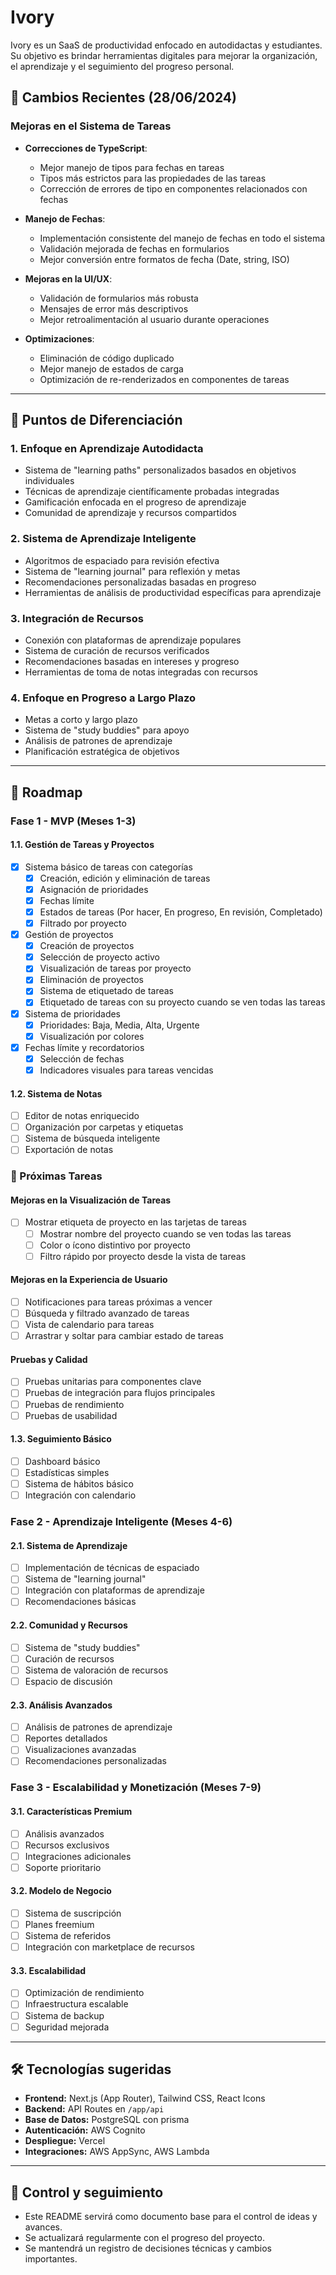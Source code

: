# Ivory

Ivory es un SaaS de productividad enfocado en autodidactas y estudiantes. Su objetivo es brindar herramientas digitales para mejorar la organización, el aprendizaje y el seguimiento del progreso personal.

## 📅 Cambios Recientes (28/06/2024)

### Mejoras en el Sistema de Tareas
- **Correcciones de TypeScript**:
  - Mejor manejo de tipos para fechas en tareas
  - Tipos más estrictos para las propiedades de las tareas
  - Corrección de errores de tipo en componentes relacionados con fechas

- **Manejo de Fechas**:
  - Implementación consistente del manejo de fechas en todo el sistema
  - Validación mejorada de fechas en formularios
  - Mejor conversión entre formatos de fecha (Date, string, ISO)

- **Mejoras en la UI/UX**:
  - Validación de formularios más robusta
  - Mensajes de error más descriptivos
  - Mejor retroalimentación al usuario durante operaciones

- **Optimizaciones**:
  - Eliminación de código duplicado
  - Mejor manejo de estados de carga
  - Optimización de re-renderizados en componentes de tareas

---

## 🎯 Puntos de Diferenciación

### 1. Enfoque en Aprendizaje Autodidacta
- Sistema de "learning paths" personalizados basados en objetivos individuales
- Técnicas de aprendizaje científicamente probadas integradas
- Gamificación enfocada en el progreso de aprendizaje
- Comunidad de aprendizaje y recursos compartidos

### 2. Sistema de Aprendizaje Inteligente
- Algoritmos de espaciado para revisión efectiva
- Sistema de "learning journal" para reflexión y metas
- Recomendaciones personalizadas basadas en progreso
- Herramientas de análisis de productividad específicas para aprendizaje

### 3. Integración de Recursos
- Conexión con plataformas de aprendizaje populares
- Sistema de curación de recursos verificados
- Recomendaciones basadas en intereses y progreso
- Herramientas de toma de notas integradas con recursos

### 4. Enfoque en Progreso a Largo Plazo
- Metas a corto y largo plazo
- Sistema de "study buddies" para apoyo
- Análisis de patrones de aprendizaje
- Planificación estratégica de objetivos

---

## 🚀 Roadmap

### Fase 1 - MVP (Meses 1-3)

#### 1.1. Gestión de Tareas y Proyectos
- [x] Sistema básico de tareas con categorías
  - [x] Creación, edición y eliminación de tareas
  - [x] Asignación de prioridades
  - [x] Fechas límite
  - [x] Estados de tareas (Por hacer, En progreso, En revisión, Completado)
  - [x] Filtrado por proyecto
- [x] Gestión de proyectos
  - [x] Creación de proyectos
  - [x] Selección de proyecto activo
  - [x] Visualización de tareas por proyecto
  - [x] Eliminación de proyectos
  - [x] Sistema de etiquetado de tareas
  - [x] Etiquetado de tareas con su proyecto cuando se ven todas las tareas
- [x] Sistema de prioridades
  - [x] Prioridades: Baja, Media, Alta, Urgente
  - [x] Visualización por colores
- [x] Fechas límite y recordatorios
  - [x] Selección de fechas
  - [x] Indicadores visuales para tareas vencidas

#### 1.2. Sistema de Notas
- [ ] Editor de notas enriquecido
- [ ] Organización por carpetas y etiquetas
- [ ] Sistema de búsqueda inteligente
- [ ] Exportación de notas

### 🚧 Próximas Tareas

#### Mejoras en la Visualización de Tareas
- [ ] Mostrar etiqueta de proyecto en las tarjetas de tareas
  - [ ] Mostrar nombre del proyecto cuando se ven todas las tareas
  - [ ] Color o ícono distintivo por proyecto
  - [ ] Filtro rápido por proyecto desde la vista de tareas

#### Mejoras en la Experiencia de Usuario
- [ ] Notificaciones para tareas próximas a vencer
- [ ] Búsqueda y filtrado avanzado de tareas
- [ ] Vista de calendario para tareas
- [ ] Arrastrar y soltar para cambiar estado de tareas

#### Pruebas y Calidad
- [ ] Pruebas unitarias para componentes clave
- [ ] Pruebas de integración para flujos principales
- [ ] Pruebas de rendimiento
- [ ] Pruebas de usabilidad

#### 1.3. Seguimiento Básico
- [ ] Dashboard básico
- [ ] Estadísticas simples
- [ ] Sistema de hábitos básico
- [ ] Integración con calendario

### Fase 2 - Aprendizaje Inteligente (Meses 4-6)

#### 2.1. Sistema de Aprendizaje
- [ ] Implementación de técnicas de espaciado
- [ ] Sistema de "learning journal"
- [ ] Integración con plataformas de aprendizaje
- [ ] Recomendaciones básicas

#### 2.2. Comunidad y Recursos
- [ ] Sistema de "study buddies"
- [ ] Curación de recursos
- [ ] Sistema de valoración de recursos
- [ ] Espacio de discusión

#### 2.3. Análisis Avanzados
- [ ] Análisis de patrones de aprendizaje
- [ ] Reportes detallados
- [ ] Visualizaciones avanzadas
- [ ] Recomendaciones personalizadas

### Fase 3 - Escalabilidad y Monetización (Meses 7-9)

#### 3.1. Características Premium
- [ ] Análisis avanzados
- [ ] Recursos exclusivos
- [ ] Integraciones adicionales
- [ ] Soporte prioritario

#### 3.2. Modelo de Negocio
- [ ] Sistema de suscripción
- [ ] Planes freemium
- [ ] Sistema de referidos
- [ ] Integración con marketplace de recursos

#### 3.3. Escalabilidad
- [ ] Optimización de rendimiento
- [ ] Infraestructura escalable
- [ ] Sistema de backup
- [ ] Seguridad mejorada

---

## 🛠️ Tecnologías sugeridas

- **Frontend:** Next.js (App Router), Tailwind CSS, React Icons
- **Backend:** API Routes en `/app/api`
- **Base de Datos:** PostgreSQL con prisma
- **Autenticación:** AWS Cognito
- **Despliegue:** Vercel
- **Integraciones:** AWS AppSync, AWS Lambda

---

## 📒 Control y seguimiento

- Este README servirá como documento base para el control de ideas y avances.
- Se actualizará regularmente con el progreso del proyecto.
- Se mantendrá un registro de decisiones técnicas y cambios importantes.